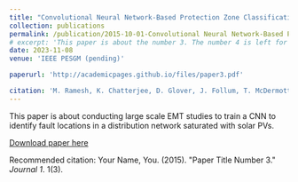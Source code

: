 ```yaml
---
title: "Convolutional Neural Network-Based Protection Zone Classification of Faults in Distribution Feeders with PVs"
collection: publications
permalink: /publication/2015-10-01-Convolutional Neural Network-Based Protection Zone Classification of Faults in Distribution Feeders with PVs
# excerpt: 'This paper is about the number 3. The number 4 is left for future work.'
date: 2023-11-08 
venue: 'IEEE PESGM (pending)'

paperurl: 'http://academicpages.github.io/files/paper3.pdf'

citation: 'M. Ramesh, K. Chatterjee, D. Glover, J. Follum, T. McDermott, A. Reiman. (2024). &quot;Convolutional Neural Network-Based Protection Zone Classification of Faults in Distribution Feeders with PVs.&quot; <i>IEEE PES General Meeting</i>. pp.1-5.'
---
```

This paper is about conducting large scale EMT studies to train a CNN to identify fault locations in a distribution network saturated with solar PVs.

[Download paper here](http://academicpages.github.io/files/paper3.pdf)

Recommended citation: Your Name, You. (2015). "Paper Title Number 3." <i>Journal 1</i>. 1(3).
